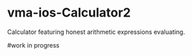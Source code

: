 # vma-ios-Calculator2
Calculator featuring honest arithmetic expressions evaluating.

#work in progress
